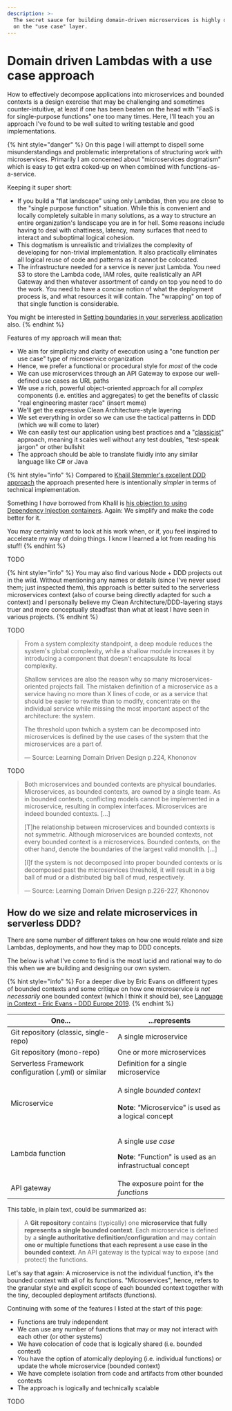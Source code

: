 ```yaml
---
description: >-
  The secret sauce for building domain-driven microservices is highly dependent
  on the "use case" layer.
---
```


# Domain driven Lambdas with a use case approach

How to effectively decompose applications into microservices and bounded contexts is a design exercise that may be challenging and sometimes counter-intuitive, at least if one has been beaten on the head with "FaaS is for single-purpose functions" one too many times. Here, I'll teach you an approach I've found to be well suited to writing testable and good implementations.

{% hint style="danger" %}
On this page I will attempt to dispell some misunderstandings and problematic interpretations of structuring work with microservices. Primarily I am concerned about "microservices dogmatism" which is easy to get extra coked-up on when combined with functions-as-a-service.

Keeping it super short:

* If you build a "flat landscape" using only Lambdas, then you are close to the "single purpose function" situation. While this is convenient and locally completely suitable in many solutions, as a way to structure an entire organization's landscape you are in for hell. Some reasons include having to deal with chattiness, latency, many surfaces that need to interact and suboptimal logical cohesion.
* This dogmatism is unrealistic and trivializes the complexity of developing for non-trivial implementation. It also practically eliminates all logical reuse of code and patterns as it cannot be colocated.
* The infrastructure needed for a service is never just Lambda. You need S3 to store the Lambda code, IAM roles, quite realistically an API Gateway and then whatever assortment of candy on top you need to do the work. You need to have a concise notion of what the deployment process is, and what resources it will contain. The "wrapping" on top of that single function is considerable.

You might be interested in [Setting boundaries in your serverless application](https://serverlessfirst.com/setting-boundaries/) also.
{% endhint %}

Features of my approach will mean that:

* We aim for simplicity and clarity of execution using a "one function per use case" type of microservice organization
* Hence, we prefer a functional or procedural style for _most_ of the code
* We can use microservices through an API Gateway to expose our well-defined use cases as URL paths
* We use a rich, powerful object-oriented approach for all _complex_ components (i.e. entities and aggregates) to get the benefits of classic "real engineering master race" (insert meme)
* We'll get the expressive Clean Architecture-style layering
* We set everything in order so we can use the tactical patterns in DDD (which we will come to later)
* We can easily test our application using best practices and a "[classicist](https://martinfowler.com/articles/mocksArentStubs.html#ClassicalAndMockistTesting)" approach, meaning it scales well without any test doubles, "test-speak jargon" or other bullshit
* The approach should be able to translate fluidly into any similar language like C# or Java

{% hint style="info" %}
Compared to [Khalil Stemmler's excellent DDD approach](https://khalilstemmler.com/articles/categories/domain-driven-design/) the approach presented here is intentionally _simpler_ in terms of technical implementation.

Something I _have_ borrowed from Khalil is [his objection to using Dependency Injection containers](https://khalilstemmler.com/articles/software-design-architecture/coding-without-di-container/). Again: We simplify and make the code better for it.

You may certainly want to look at his work when, or if, you feel inspired to accelerate my way of doing things. I know I learned a lot from reading his stuff!
{% endhint %}

TODO

{% hint style="info" %}
You may also find various Node + DDD projects out in the wild. Without mentioning any names or details (since I've never used them; just inspected them), this approach is better suited to the serverless microservices context (also of course being directly adapted for such a context) and I personally believe my Clean Architecture/DDD-layering stays truer and more conceptually steadfast than what at least I have seen in various projects.
{% endhint %}

TODO

> From a system complexity standpoint, a deep module reduces the system's global complexity, while a shallow module increases it by introducing a component that doesn't encapsulate its local complexity.
>
> Shallow services are also the reason why so many microservices-oriented projects fail. The mistaken definition of a microservice as a service having no more than X lines of code, or as a service that should be easier to rewrite than to modify, concentrate on the individual service while missing the most important aspect of the architecture: the system.
>
> The threshold upon twhich a system can be decomposed into microservices is defined by the use cases of the system that the microservices are a part of.
>
> — Source: Learning Domain Driven Design p.224, Khononov

TODO

> Both microservices and bounded contexts are physical boundaries. Microservices, as bounded contexts, are owned by a single team. As in bounded contexts, conflicting models cannot be implemented in a microservice, resulting in complex interfaces. Microservices are indeed bounded contexts. \[...]
>
> \[T]he relationship between microservices and bounded contexts is not symmetric. Although microservices are bounded contexts, not every bounded context is a microservices. Bounded contexts, on the other hand, denote the boundaries of the largest valid monolith. \[...]
>
> \[I]f the system is not decomposed into proper bounded contexts or is decomposed past the microservices threshold, it will result in a big ball of mud or a distributed big ball of mud, respectively.&#x20;
>
> — Source: Learning Domain Driven Design p.226-227, Khononov

## How do we size and relate microservices in serverless DDD?

There are some number of different takes on how one would relate and size Lambdas, deployments, and how they map to DDD concepts.

The below is what I've come to find is the most lucid and rational way to do this when we are building and designing our own system.

{% hint style="info" %}
For a deeper dive by Eric Evans on different types of bounded contexts and some critique on how one microservice _is not necessarily_ one bounded context (which I think it should be), see [Language in Context - Eric Evans - DDD Europe 2019](https://www.youtube.com/watch?v=xyuKx5HsGK8).
{% endhint %}



| One...                                               | ...represents                                                                                                                                 |
| ---------------------------------------------------- | --------------------------------------------------------------------------------------------------------------------------------------------- |
| Git repository (classic, single-repo)                | A single microservice                                                                                                                         |
| Git repository (mono-repo)                           | One or more microservices                                                                                                                     |
| Serverless Framework configuration (.yml) or similar | Definition for a single microservice                                                                                                          |
| Microservice                                         | <p>A single <em>bounded context</em><br><em></em><br><em></em><strong>Note</strong>: <em>"</em>Microservice" is used as a logical concept</p> |
| Lambda function                                      | <p>A single <em>use case</em><br><em></em></p><p><strong>Note</strong>: <em>"</em>Function" is used as an infrastructual concept</p>          |
| API gateway                                          | The exposure point for the _functions_                                                                                                        |

This table, in plain text, could be summarized as:

> A **Git repository** contains (typically) one **microservice that fully represents a single bounded context**. Each microservice is defined by a **single authoritative definition/configuration** and may contain **one or multiple functions that each represent a use case in the bounded context**. An API gateway is the typical way to expose (and protect) the functions.

Let's say that again: A microservice is not the individual function, it's the bounded context with all of its functions. "Microservices", hence, refers to the granular style and explicit scope of each bounded context together with the tiny, decoupled deployment artifacts (functions).

Continuing with some of the features I listed at the start of this page:

* Functions are truly independent
* We can use any number of functions that may or may not interact with each other (or other systems)
* We have colocation of code that is logically shared (i.e. bounded context)
* You have the option of atomically deploying (i.e. individual functions) or update the whole microservice (bounded context)
* We have complete isolation from code and artifacts from other bounded contexts
* The approach is logically and technically scalable

TODO
